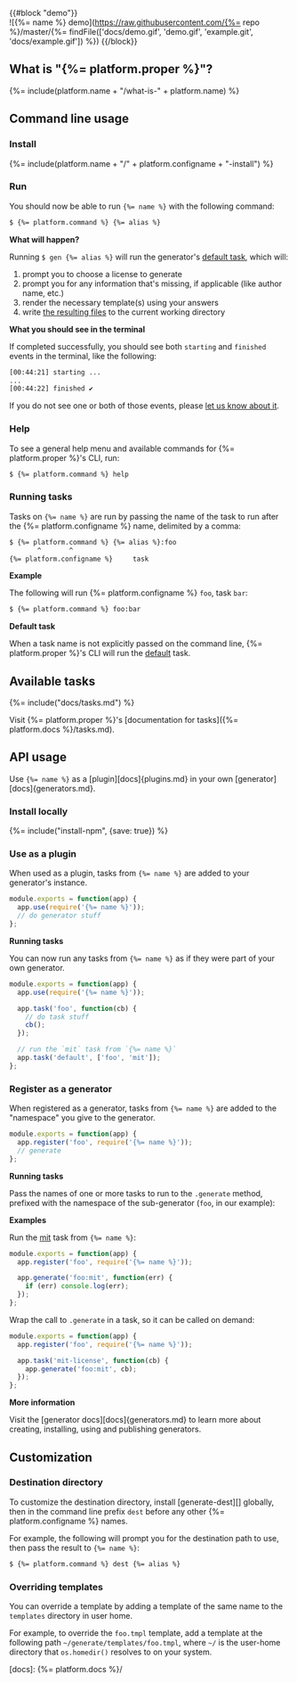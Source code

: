 {{#block "demo"}}
<br>
![{%= name %} demo](https://raw.githubusercontent.com/{%= repo %}/master/{%= findFile(['docs/demo.gif', 'demo.gif', 'example.git', 'docs/example.gif']) %})
{{/block}}


## What is "{%= platform.proper %}"?
{%= include(platform.name + "/what-is-" + platform.name) %}


## Command line usage

### Install
{%= include(platform.name + "/" + platform.configname + "-install") %}

### Run

You should now be able to run `{%= name %}` with the following command:

```sh
$ {%= platform.command %} {%= alias %}
```

**What will happen?**

Running `$ gen {%= alias %}` will run the generator's [default task](#default), which will:

1. prompt you to choose a license to generate
1. prompt you for any information that's missing, if applicable (like author name, etc.)
1. render the necessary template(s) using your answers
1. write [the resulting files](#available-tasks) to the current working directory

**What you should see in the terminal**

If completed successfully, you should see both `starting` and `finished` events in the terminal, like the following:

```sh
[00:44:21] starting ...
...
[00:44:22] finished ✔
```

If you do not see one or both of those events, please [let us know about it](../../issues).

### Help

To see a general help menu and available commands for {%= platform.proper %}'s CLI, run:

```sh
$ {%= platform.command %} help
```

### Running tasks

Tasks on `{%= name %}` are run by passing the name of the task to run after the {%= platform.configname %} name, delimited by a comma:

```sh
$ {%= platform.command %} {%= alias %}:foo
       ^       ^
{%= platform.configname %}     task
```

**Example**

The following will run {%= platform.configname %} `foo`, task `bar`:

```sh
$ {%= platform.command %} foo:bar
```

**Default task**

When a task name is not explicitly passed on the command line, {%= platform.proper %}'s CLI will run the [default](#default) task.

## Available tasks

{%= include("docs/tasks.md") %}

Visit {%= platform.proper %}'s [documentation for tasks]({%= platform.docs %}/tasks.md).


## API usage

Use `{%= name %}` as a [plugin][docs]{plugins.md} in your own [generator][docs]{generators.md}.

### Install locally

{%= include("install-npm", {save: true}) %}

### Use as a plugin

When used as a plugin, tasks from `{%= name %}` are added to your generator's instance.

```js
module.exports = function(app) {
  app.use(require('{%= name %}'));
  // do generator stuff
};
```

**Running tasks**

You can now run any tasks from `{%= name %}` as if they were part of your own generator.

```js
module.exports = function(app) {
  app.use(require('{%= name %}'));

  app.task('foo', function(cb) {
    // do task stuff
    cb();
  });

  // run the `mit` task from `{%= name %}`
  app.task('default', ['foo', 'mit']);
};
```

### Register as a generator

When registered as a generator, tasks from `{%= name %}` are added to the "namespace" you give to the generator.

```js
module.exports = function(app) {
  app.register('foo', require('{%= name %}'));
  // generate
};
```

**Running tasks**

Pass the names of one or more tasks to run to the `.generate` method, prefixed with the namespace of the sub-generator (`foo`, in our example):

**Examples**

Run the [mit](#mit) task from `{%= name %}`:

```js
module.exports = function(app) {
  app.register('foo', require('{%= name %}'));

  app.generate('foo:mit', function(err) {
    if (err) console.log(err);
  });
};
```

Wrap the call to `.generate` in a task, so it can be called on demand:

```js
module.exports = function(app) {
  app.register('foo', require('{%= name %}'));

  app.task('mit-license', function(cb) {
    app.generate('foo:mit', cb);
  });
};
```

**More information**

Visit the [generator docs][docs]{generators.md} to learn more about creating, installing, using and publishing generators.

## Customization

### Destination directory

To customize the destination directory, install [generate-dest][] globally, then in the command line prefix `dest` before any other {%= platform.configname %} names. 

For example, the following will prompt you for the destination path to use, then pass the result to `{%= name %}`:

```sh
$ {%= platform.command %} dest {%= alias %}
```

### Overriding templates

You can override a template by adding a template of the same name to the `templates` directory in user home.

For example, to override the `foo.tmpl` template, add a template at the following path `~/generate/templates/foo.tmpl`, where `~/` is the user-home directory that `os.homedir()` resolves to on your system.


[docs]: {%= platform.docs %}/
